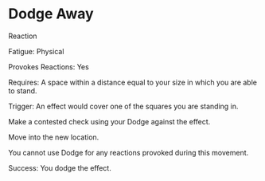 # Dodge Away

Reaction

Fatigue: Physical

Provokes Reactions: Yes

Requires: A space within a distance equal to your size in which you are able to stand. 

Trigger: An effect would cover one of the squares you are standing in. 

Make a contested check using your Dodge against the effect. 

Move into the new location.

You cannot use Dodge for any reactions provoked during this movement.

Success: You dodge the effect. 